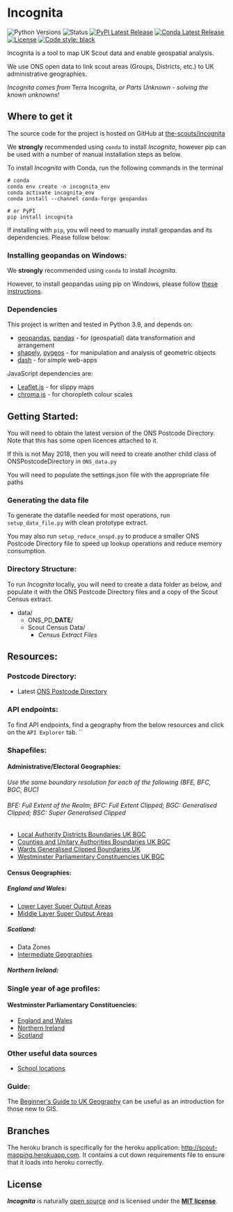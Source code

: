 # Incognita

![Python Versions](https://img.shields.io/pypi/pyversions/incognita.svg)
![Status](https://img.shields.io/pypi/status/incognita.svg)
[![PyPI Latest Release](https://img.shields.io/pypi/v/incognita.svg)](https://pypi.org/project/incognita/)
[![Conda Latest Release](https://img.shields.io/conda/vn/conda-forge/incognita.svg)](https://anaconda.org/conda-forge/incognita)
[![License](https://img.shields.io/pypi/l/incognita.svg)](https://github.com/the-scouts/incognita/blob/master/LICENSE)
[![Code style: black](https://img.shields.io/badge/code%20style-black-000000.svg)](https://github.com/psf/black)

Incognita is a tool to map UK Scout data and enable geospatial analysis.

We use ONS open data to link scout areas (Groups, Districts, etc.) to UK 
administrative geographies.

*Incognita comes from* Terra Incognita, *or Parts Unknown - solving the known 
unknowns!*

## Where to get it

The source code for the project is hosted on GitHub at
[the-scouts/incognita](https://github.com/the-scouts/incognita)

We **strongly** recommended using `conda` to install *Incognita*, however pip 
can be used with a number of manual installation steps as below.

To install *Incognita* with Conda, run the following commands in the terminal
```shell
# conda
conda env create -n incognita_env
conda activate incognita_env
conda install --channel conda-forge geopandas
```

```shell
# or PyPI
pip install incognita
```
If installing with `pip`, you will need to manually install geopandas and its
dependencies. Please follow below:

### Installing geopandas on Windows:
We **strongly** recommended using `conda` to install *Incognita*.

However, to install geopandas using pip on Windows, please follow 
[these instructions](https://geopandas.org/getting_started/install.html).

### Dependencies
This project is written and tested in Python 3.9, and depends on:

- [geopandas](https://github.com/geopandas/geopandas),
  [pandas](https://github.com/pandas-dev/pandas) - for (geospatial) data
  transformation and arrangement
- [shapely](https://github.com/Toblerity/Shapely), 
  [pygeos](https://github.com/pygeos/pygeos) - for manipulation and
  analysis of geometric objects
- [dash](https://github.com/plotly/dash) - for simple web-apps

JavaScript dependencies are:
- [Leaflet.js](https://github.com/Leaflet/Leaflet) - for slippy maps
- [chroma.js](https://github.com/gka/chroma.js) - for choropleth colour scales

## Getting Started:
You will need to obtain the latest version of the ONS Postcode Directory. Note
that this has some open licences attached to it.

If this is not May 2018, then you will need to create another child class of
ONSPostcodeDirectory in `ONS_data.py`

You will need to populate the settings.json file with the appropriate file paths

### Generating the data file
To generate the datafile needed for most operations, run `setup_data_file.py` 
with clean prototype extract.

You may also run `setup_reduce_onspd.py` to produce a smaller ONS Postcode 
Directory file to speed up lookup operations and reduce memory consumption. 

### Directory Structure:

To run *Incognita* locally, you will need to create a data folder as below, and
populate it with the ONS Postcode Directory files and a copy of the Scout
Census extract.

* data/
    * ONS_PD_**DATE**/
    * Scout Census Data/
        * _Census Extract Files_

## Resources:
### Postcode Directory:
 * Latest 
   [ONS Postcode Directory](https://geoportal.statistics.gov.uk/search?collection=Dataset&sort=-modified&tags=ons%20postcode%20directory)

### API endpoints:
To find API endpoints, find a geography from the below resources and click on
the `API Explorer` tab.
``
### Shapefiles:
#### Administrative/Electoral Geographies:
_Use the same boundary resolution for each of the following (BFE, BFC, BGC, BUC)_
###### BFE: Full Extent of the Realm; BFC: Full Extent Clipped; BGC: Generalised Clipped; BSC: Super Generalised Clipped
 * [Local Authority Districts Boundaries UK BGC](https://geoportal.statistics.gov.uk/search?collection=Dataset&sort=-modified&tags=bdy_lad)
 * [Counties and Unitary Authorities Boundaries UK BGC](https://geoportal.statistics.gov.uk/search?collection=Dataset&sort=-modified&tags=BDY_CTYUA)
 * [Wards Generalised Clipped Boundaries UK](https://geoportal.statistics.gov.uk/search?collection=Dataset&sort=-modified&tags=BDY_WD)
 * [Westminster Parliamentary Constituencies UK BGC](https://geoportal.statistics.gov.uk/search?collection=Dataset&sort=-modified&tags=BDY_PCON)

#### Census Geographies:
##### England and Wales:
 * [Lower Layer Super Output Areas](https://geoportal.statistics.gov.uk/search?collection=Dataset&sort=-modified&tags=BDY_LSOA%2CDEC_2011)
 * [Middle Layer Super Output Areas](https://geoportal.statistics.gov.uk/search?collection=Dataset&sort=-modified&tags=BDY_MSOA)
##### Scotland:
 * Data Zones
 * [Intermediate Geographies](https://data.gov.uk/dataset/133d4983-c57d-4ded-bc59-390c962ea280/intermediate-zone-boundaries-2011)
##### Northern Ireland:

### Single year of age profiles:
#### Westminster Parliamentary Constituencies:
 * [England and Wales](https://www.ons.gov.uk/peoplepopulationandcommunity/populationandmigration/populationestimates/datasets/parliamentaryconstituencymidyearpopulationestimates)
 * [Northern Ireland](https://www.nisra.gov.uk/publications/2018-mid-year-population-estimates-northern-ireland)
 * [Scotland](https://www.nrscotland.gov.uk/statistics-and-data/statistics/statistics-by-theme/population/population-estimates/2011-based-special-area-population-estimates/ukpc-population-estimates)

### Other useful data sources
 * [School locations](https://get-information-schools.service.gov.uk)

### Guide:
The 
[Beginner's Guide to UK Geography](https://geoportal.statistics.gov.uk/search?collection=Document&sort=name&tags=DOC_BGG)
can be useful as an introduction for those new to GIS.

## Branches
The heroku branch is specifically for the heroku application: http://scout-mapping.herokuapp.com. It contains a cut down requirements file to ensure that it
loads into heroku correctly.

## License

***Incognita*** is naturally
[open source](https://github.com/the-scouts/incognita) and is
licensed under the **[MIT license](https://choosealicense.com/licenses/mit)**.


